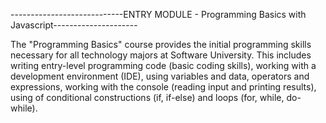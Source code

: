 ----------------------------ENTRY MODULE - Programming Basics with Javascript---------------------


The "Programming Basics" course provides the initial programming skills necessary for all technology majors at Software University. This includes writing entry-level programming code (basic coding skills), working with a development environment (IDE), using variables and data, operators and expressions, working with the console (reading input and printing results), using of conditional constructions (if, if-else) and loops (for, while, do-while).